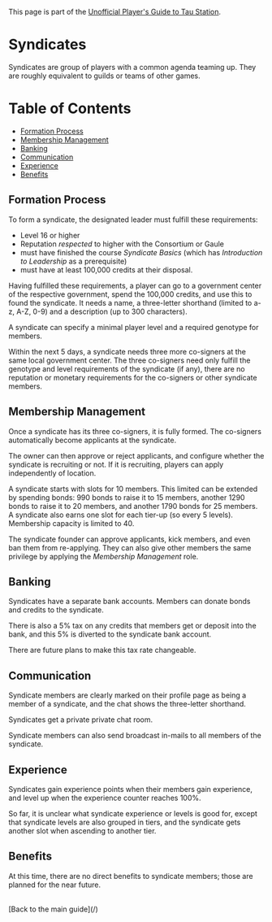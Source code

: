 This page is part of the [Unofficial Player's Guide to Tau Station](/).

# Syndicates

Syndicates are group of players with a common agenda teaming up.
They are roughly equivalent to guilds or teams of other games.

# Table of Contents

* [Formation Process](#formation-process)
* [Membership Management](#membership-management)
* [Banking](#banking)
* [Communication](#communication)
* [Experience](#experience)
* [Benefits](#benefits)

## Formation Process

To form a syndicate, the designated leader must fulfill these requirements:

* Level 16 or higher
* Reputation *respected* to higher with the Consortium or Gaule
* must have finished the course *Syndicate Basics* (which has *Introduction to Leadership* as a prerequisite)
* must have at least 100,000 credits at their disposal.

Having fulfilled these requirements, a player can go to a government center of
the respective government, spend the 100,000 credits, and use this to
found the syndicate. It needs a name, a three-letter shorthand (limited to a-z, A-Z, 0-9) and a description (up to 300 characters).

A syndicate can specify a minimal player level and a required genotype for members.

Within the next 5 days, a syndicate needs three more co-signers at the same
local government center. The three co-signers need only fulfill the genotype
and level requirements of the syndicate (if any), there are no reputation or
monetary requirements for the co-signers or other syndicate members.

## Membership Management

Once a syndicate has its three co-signers, it is fully formed. The co-signers
automatically become applicants at the syndicate.

The owner can then approve or reject applicants, and configure whether the
syndicate is recruiting or not. If it is recruiting, players can apply
independently of location.

A syndicate starts with slots for 10 members. This limited can be extended
by spending bonds: 990 bonds to raise it to 15 members, another 1290 bonds
to raise it to 20 members, and another 1790 bonds for 25 members. A syndicate
also earns one slot for each tier-up (so every 5 levels). Membership capacity
is limited to 40.

The syndicate founder can approve applicants, kick members, and even
ban them from re-applying. They can also give other members the same
privilege by applying the *Membership Management* role.

## Banking

Syndicates have a separate bank accounts. Members can donate bonds and
credits to the syndicate.

There is also a 5% tax on any credits that members get or deposit into
the bank, and this 5% is diverted to the syndicate bank account.

There are future plans to make this tax rate changeable.

## Communication

Syndicate members are clearly marked on their profile page as being a
member of a syndicate, and the chat shows the three-letter shorthand.

Syndicates get a private private chat room.

Syndicate members can also send broadcast in-mails to all members of the
syndicate.

## Experience

Syndicates gain experience points when their members gain experience,
and level up when the experience counter reaches 100%.

So far, it is unclear what syndicate experience or levels is good for,
except that syndicate levels are also grouped in tiers, and the
syndicate gets another slot when ascending to another tier.

## Benefits

At this time, there are no direct benefits to syndicate members; those
are planned for the near future.

<br />
[Back to the main guide](/)
